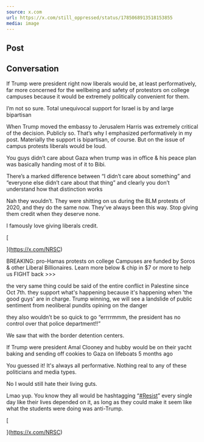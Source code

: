 ```yaml
---
source: x.com
url: https://x.com/still_oppressed/status/1785068913518153855
media: image
---
```


## Post

## Conversation

If Trump were president right now liberals would be, at least performatively, far more concerned for the wellbeing and safety of protestors on college campuses because it would be extremely politically convenient for them.



I’m not so sure. Total unequivocal support for Israel is by and large bipartisan

When Trump moved the embassy to Jerusalem Harris was extremely critical of the decision. Publicly so. That’s why I emphasized performatively in my post. Materially the support is bipartisan, of course. But on the issue of campus protests liberals would be loud.

You guys didn’t care about Gaza when trump was in office & his peace plan was basically handing most of it to Bibi.

There’s a marked difference between “I didn’t care about something” and “everyone else didn’t care about that thing” and clearly you don’t understand how that distinction works

Nah they wouldn’t. They were shitting on us during the BLM protests of 2020, and they do the same now. They’ve always been this way. Stop giving them credit when they deserve none.

I famously love giving liberals credit.

[





](https://x.com/NRSC)

BREAKING: pro-Hamas protests on college Campuses are funded by Soros & other Liberal Billionaires. Learn more below & chip in $7 or more to help us FIGHT back >>>

the very same thing could be said of the entire conflict in Palestine since Oct 7th. they support what's happening because it's happening when 'the good guys' are in charge. Trump winning, we will see a landslide of public sentiment from neoliberal pundits opining on the danger

they also wouldn’t be so quick to go “errrrmmm, the president has no control over that police department!!”

We saw that with the border detention centers.

If Trump were president Amal Clooney and hubby would be on their yacht baking and sending off cookies to Gaza on lifeboats 5 months ago

You guessed it! It's always all performative. Nothing real to any of these politicians and media types.

No I would still hate their living guts.

Lmao yup. You know they all would be hashtagging “[#Resist](https://x.com/hashtag/Resist?src=hashtag_click)” every single day like their lives depended on it, as long as they could make it seem like what the students were doing was anti-Trump.

[





](https://x.com/NRSC)
